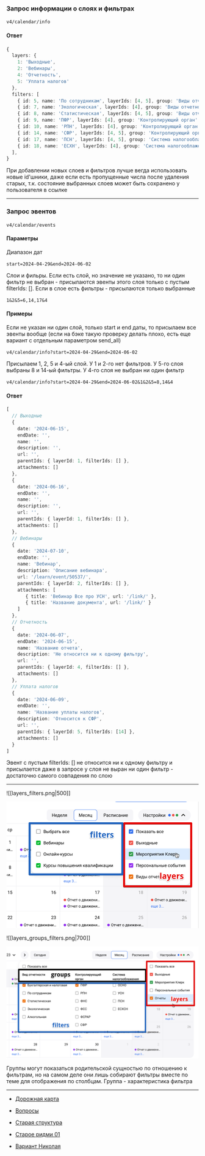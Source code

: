 ### Запрос информации о слоях и фильтрах

```
v4/calendar/info 
```
#### Ответ

```ts
{
  layers: {
    1: 'Выходные',
    2: 'Вебинары',
    4: 'Отчетность',
    5: 'Уплата налогов'
  },
  filters: [
    { id: 5, name: 'По сотрудникам', layerIds: [4, 5], group: 'Виды отчетности' },
    { id: 7, name: 'Экологическая', layerIds: [4], group: 'Виды отчетности' },
    { id: 8, name: 'Статистическая', layerIds: [4, 5], group: 'Виды отчетности' },
    { id: 9, name: 'ПФР', layerIds: [4], group: 'Контролирующий орган' },
    { id: 10, name: 'РПН', layerIds: [4], group: 'Контролирующий орган' },
    { id: 14, name: 'СФР', layerIds: [4, 5], group: 'Контролирующий орган' },
    { id: 17, name: 'ПСН', layerIds: [4, 5], group: 'Система налогооблажения' },
    { id: 18, name: 'ЕСХН', layerIds: [4], group: 'Система налогооблажения' },
  ],
}
```

При добавлении новых слоев и фильтров лучше вегда использовать новые id'шники, даже если есть пропущенные числа после удаления старых, т.к. состояние выбранных слоев может быть сохранено у пользователя в ссылке

---
### Запрос эвентов

```
v4/calendar/events
```
#### Параметры

Диапазон дат

```
start=2024-04-29&end=2024-06-02
```

Слои и фильры. Если есть слой, но значение не указано, то ни один фильтр не выбран - присылаются эвенты этого слоя только с пустым filterIds: []. Если в слое есть фильтры - присылаются только выбранные

```
1&2&5=6,14,17&4
```

#### Примеры

Если не указан ни один слой, только start и end даты, то присылаем все эвенты вообще (если на бэке такую проверку делать плохо, есть еще вариант с отдельным параметром send_all)

```
v4/calendar/info?start=2024-04-29&end=2024-06-02
```

Присылаем 1, 2, 5 и 4-ый слой. У 1 и 2-го нет фильтров. У 5-го слоя выбраны 8 и 14-ый фильтры. У 4-го слоя не выбран ни один фильтр

```
v4/calendar/info?start=2024-04-29&end=2024-06-02&1&2&5=8,14&4
```

#### Ответ

```ts
[
  // Выходные
  {
    date: '2024-06-15',
    endDate: '',
    name: '',
    description: '',
    url: '',
    parentIds: { layerId: 1, filterIds: [] },
    attachments: []
  },
  {
    date: '2024-06-16',
    endDate: '',
    name: '',
    description: '',
    url: '',
    parentIds: { layerId: 1, filterIds: [] },
    attachments: []
  },
  // Вебинары
  {
    date: '2024-07-10',
    endDate: '',
    name: 'Вебинар',
    description: 'Описание вебинара',
    url: '/learn/event/50537/',
    parentIds: { layerId: 2, filterIds: [] },
    attachments: [
       { title: 'Вебинар Все про УСН', url: '/link/' },
       { title: 'Название документа', url: '/link/' }
    ]
  },
  // Oтчетность
  {
    date: '2024-06-07',
    endDate: '2024-06-15',
    name: 'Название отчета',
    description: 'Не относится ни к одному фильтру',
    url: '',
    parentIds: { layerId: 4, filterIds: [] },
    attachments: []
  },
  // Уплата налогов
  {
    date: '2024-06-09',
    endDate: '',
    name: 'Название уплаты налогов',
    description: 'Относится к СФР',
    url: '',
    parentIds: { layerId: 5, filterIds: [14] },
    attachments: []
  }
]
```

Эвент с пустым filterIds: [] не относится ни к одному фильтру и присылается даже в запросе у слоя не выран ни один фильтр - достаточно самого совпадения по слою

---

![[layers_filters.png|500]]

<img src="assets/layers_filters.png" width="600">

![[layers_groups_filters.png|700]]

<img src="assets/layers_groups_filters.png" width="700">

Группы могут показаться родительской сущностью по отношению к фильтрам, но на самом деле они лишь собирают фильтры вместе по теме для отображения по столбцам. Группа - характеристика фильтра

---

- [Дорожная карта](road_map.md)

- [Вопросы](questions.md)

- [Старая структура](old_structure.md)

- [Старое ридми 01](old_readme_01.md)

* [Вариант Николая](nikolai.md)
